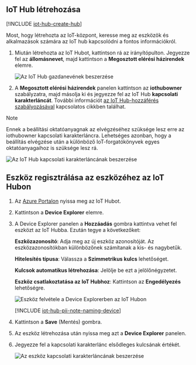 ## <a name="create-an-iot-hub"></a>IoT Hub létrehozása

[!INCLUDE [iot-hub-create-hub](iot-hub-create-hub.md)]

Most, hogy létrehozta az IoT-központ, keresse meg az eszközök és alkalmazások számára az IoT hub kapcsolódni a fontos információkról. 

1. Miután létrehozta az IoT Hubot, kattintson rá az irányítópulton. Jegyezze fel az **állomásnevet**, majd kattintson a **Megosztott elérési házirendek** elemre.

   ![Az IoT Hub gazdanevének beszerzése](../articles/iot-hub/media/iot-hub-create-hub-and-device/4_get-azure-iot-hub-hostname-portal.png)

1. A **Megosztott elérési házirendek** panelen kattintson az **iothubowner** szabályzatra, majd másolja ki és jegyezze fel az IoT Hub **kapcsolati karakterláncát**. További információt [az IoT Hub-hozzáférés szabályozásával](../articles/iot-hub/iot-hub-devguide-security.md) kapcsolatos cikkben találhat.

> [!NOTE] 
Ennek a beállítási oktatóanyagnak az elvégzéséhez szüksége lesz erre az iothubowner kapcsolati karakterláncra. Lehetséges azonban, hogy a beállítás elvégzése után a különböző IoT-forgatókönyvek egyes oktatóanyagaihoz is szüksége lesz rá.

   ![Az IoT Hub kapcsolati karakterláncának beszerzése](../articles/iot-hub/media/iot-hub-create-hub-and-device/5_get-azure-iot-hub-connection-string-portal.png)

## <a name="register-a-device-in-the-iot-hub-for-your-device"></a>Eszköz regisztrálása az eszközéhez az IoT Hubon

1. Az [Azure Portalon](https://portal.azure.com/) nyissa meg az IoT Hubot.

2. Kattintson a **Device Explorer** elemre.
3. A Device Explorer panelen a **Hozzáadás** gombra kattintva vehet fel eszközt az IoT Hubba. Ezután tegye a következőket:

   **Eszközazonosító**: Adja meg az új eszköz azonosítóját. Az eszközazonosítókban különbözőnek számítanak a kis- és nagybetűk.

   **Hitelesítés típusa**: Válassza a **Szimmetrikus kulcs** lehetőséget.

   **Kulcsok automatikus létrehozása**: Jelölje be ezt a jelölőnégyzetet.

   **Eszköz csatlakoztatása az IoT Hubhoz**: Kattintson az **Engedélyezés** lehetőségre.

   ![Eszköz felvétele a Device Explorerben az IoT Hubon](../articles/iot-hub/media/iot-hub-create-hub-and-device/6_add-device-in-azure-iot-hub-device-explorer-portal.png)

   [!INCLUDE [iot-hub-pii-note-naming-device](iot-hub-pii-note-naming-device.md)]

4. Kattintson a **Save** (Mentés) gombra.
5. Az eszköz létrehozása után nyissa meg azt a **Device Explorer** panelen.
6. Jegyezze fel a kapcsolati karakterlánc elsődleges kulcsának értékét.

   ![Az eszköz kapcsolati karakterláncának beszerzése](../articles/iot-hub/media/iot-hub-create-hub-and-device/7_get-device-connection-string-in-device-explorer-portal.png)
